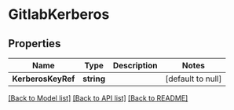 # GitlabKerberos

## Properties
Name | Type | Description | Notes
------------ | ------------- | ------------- | -------------
**KerberosKeyRef** | **string** |  | [default to null]

[[Back to Model list]](../README.md#documentation-for-models) [[Back to API list]](../README.md#documentation-for-api-endpoints) [[Back to README]](../README.md)

